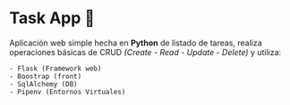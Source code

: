 # Task App 📝

Aplicación web simple hecha en **Python** de listado de tareas, realiza operaciones básicas de CRUD _(Create - Read - Update - Delete)_ y utiliza:

    - Flask (Framework web)
    - Boostrap (front)
    - SqlAlchemy (DB)
    - Pipenv (Entornos Virtuales)
